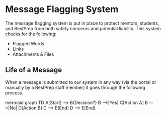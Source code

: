 # Message Flagging System

The message flagging system is put in place to protect mentors, students, and BestPrep from both safety concerns and potential liability. This system checks for the following: 

- Flagged Words
- Links
- Attachments & Files


## Life of a Message
When a message is submitted to our system in any way (via the portal or manually by a BestPrep staff member) it goes through the following process. 

mermaid graph TD A[Start] --> B{Decision?} B -->|Yes| C[Action A] B -->|No| D[Action B] C --> E[End] D --> E[End] 